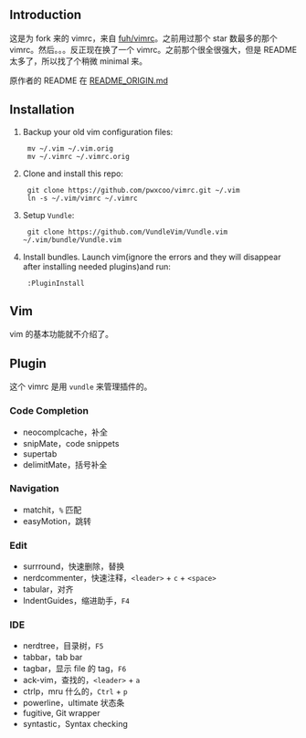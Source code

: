 ## Introduction

这是为 fork 来的 vimrc，来自 [fuh/vimrc](https://github.com/fuh/vimrc)。之前用过那个 star 数最多的那个 vimrc。然后。。。反正现在换了一个 vimrc。之前那个很全很强大，但是 README 太多了，所以找了个稍微 minimal 来。

原作者的 README 在 [README_ORIGIN.md](./README_ORIGIN.md)

## Installation

1. Backup your old vim configuration files:

        mv ~/.vim ~/.vim.orig
        mv ~/.vimrc ~/.vimrc.orig

2. Clone and install this repo:

        git clone https://github.com/pwxcoo/vimrc.git ~/.vim
        ln -s ~/.vim/vimrc ~/.vimrc

3. Setup `Vundle`:

        git clone https://github.com/VundleVim/Vundle.vim ~/.vim/bundle/Vundle.vim

4. Install bundles. Launch vim(ignore the errors and they will disappear after installing needed plugins)and run:

        :PluginInstall

## Vim

vim 的基本功能就不介绍了。

## Plugin

这个 vimrc 是用 `vundle` 来管理插件的。

### Code Completion

- neocomplcache，补全
- snipMate，code snippets
- supertab
- delimitMate，括号补全

### Navigation

- matchit，`%` 匹配
- easyMotion，跳转

### Edit

- surrround，快速删除，替换
- nerdcommenter，快速注释，`<leader>` + `c` + `<space>`
- tabular，对齐
- IndentGuides，缩进助手，`F4`

### IDE

- nerdtree，目录树，`F5`
- tabbar，tab bar
- tagbar，显示 file 的 tag，`F6`
- ack-vim，查找的，`<leader>` + `a`
- ctrlp，mru 什么的，`Ctrl` + `p`
- powerline，ultimate 状态条
- fugitive, Git wrapper
- syntastic，Syntax checking
